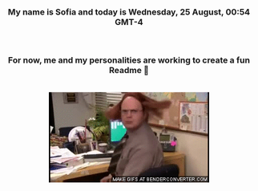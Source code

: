 


<div align="center">
<h3 >My name is Sofia and today is Wednesday, 25 August, 00:54 GMT-4</h3><br>
<h3 >For now, me and my personalities are working to create a fun Readme 👋
</h3><br>
<img src='img/dwight.gif' alt='working...'/>
</div>
